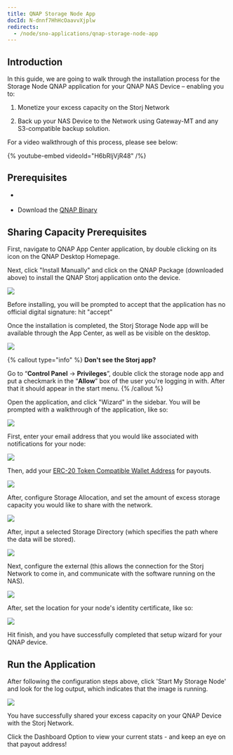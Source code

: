 ```yaml
---
title: QNAP Storage Node App
docId: N-dnnf7HhHcOaavvXjplw
redirects:
  - /node/sno-applications/qnap-storage-node-app
---
```


## Introduction

In this guide, we are going to walk through the installation process for the Storage Node QNAP application for your QNAP NAS Device – enabling you to:

1.  Monetize your excess capacity on the Storj Network

2.  Back up your NAS Device to the Network using Gateway-MT and any S3-compatible backup solution.

For a video walkthrough of this process, please see below:&#x20;

{% youtube-embed videoId="H6bRljVjR48" /%}

## Prerequisites

- [](docId:aT6VAB297OWLd4vqeXxf5)&#x20;

- Download the [QNAP Binary](https://github.com/storj-thirdparty/qnap-storagenode-app/releases/latest)

## Sharing Capacity Prerequisites

First, navigate to QNAP App Center application, by double clicking on its icon on the QNAP Desktop Homepage.

Next, click "Install Manually" and click on the QNAP Package (downloaded above) to install the QNAP Storj application onto the device.

![](https://link.storjshare.io/raw/jua7rls6hkx5556qfcmhrqed2tfa/docs/images/2_N44-j5CDn6cZiLzoCVG_spaces.png)

Before installing, you will be prompted to accept that the application has no official digital signature: hit "accept"

Once the installation is completed, the Storj Storage Node app will be available through the App Center, as well as be visible on the desktop.

![](https://link.storjshare.io/raw/jua7rls6hkx5556qfcmhrqed2tfa/docs/images/1uAYJpLKzzU09nFBE3owp_image.png)

{% callout type="info"  %}
**Don't see the Storj app?**

Go to “**Control Panel** -> **Privileges**”, double click the storage node app and put a checkmark in the “**Allow**” box of the user you're logging in with. After that it should appear in the start menu.
{% /callout %}

Open the application, and click "Wizard" in the sidebar. You will be prompted with a walkthrough of the application, like so:

![](https://link.storjshare.io/raw/jua7rls6hkx5556qfcmhrqed2tfa/docs/images/9mKBXGbXoQJ95ywE_mbBL_image.png)

First, enter your email address that you would like associated with notifications for your node:

![](https://link.storjshare.io/raw/jua7rls6hkx5556qfcmhrqed2tfa/docs/images/kfnmhfsVG_k61weJPvi4a_image.png)

Then, add your [ERC-20 Token Compatible Wallet Address](https://support.storj.io/hc/en-us/articles/360026611692-How-do-I-hold-STORJ-What-is-a-valid-address-or-compatible-wallet-) for payouts.

![](https://link.storjshare.io/raw/jua7rls6hkx5556qfcmhrqed2tfa/docs/images/4nmAYwFJUzivgihR-NruY_image.png)

After, configure Storage Allocation, and set the amount of excess storage capacity you would like to share with the network.

![](https://link.storjshare.io/raw/jua7rls6hkx5556qfcmhrqed2tfa/docs/images/LWmWZBADgrai71-5EQDp9_image.png)

After, input a selected Storage Directory (which specifies the path where the data will be stored).

![](https://link.storjshare.io/raw/jua7rls6hkx5556qfcmhrqed2tfa/docs/images/DGiiifk0J5D7xotc04dp9_image.png)

Next, configure the external [](docId:y0jltT-HzKPmDefi532sd) (this allows the connection for the Storj Network to come in, and communicate with the software running on the NAS).

![](https://link.storjshare.io/raw/jua7rls6hkx5556qfcmhrqed2tfa/docs/images/jZ8twzcfbWd-AnTpKMprj_image.png)

After, set the location for your node's identity certificate, like so:

![](https://link.storjshare.io/raw/jua7rls6hkx5556qfcmhrqed2tfa/docs/images/hIJRyypNup8zNmjTzKq7F_image.png)

Hit finish, and you have successfully completed that setup wizard for your QNAP device.&#x20;

## Run the Application

After following the configuration steps above, click 'Start My Storage Node' and look for the log output, which indicates that the image is running.

![](https://link.storjshare.io/raw/jua7rls6hkx5556qfcmhrqed2tfa/docs/images/AoZkAsmxNVvt8HkJX-h-K_image.png)

You have successfully shared your excess capacity on your QNAP Device with the Storj Network. &#x20;

Click the Dashboard Option to view your current stats - and keep an eye on that payout address!
